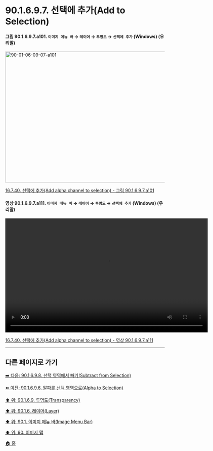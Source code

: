 # 90.1.6.9.7. 선택에 추가(Add to Selection)

<a id="90-01-06-09-07-a101"></a>

#### 그림 90.1.6.9.7.a101. `이미지 메뉴 바` → `레이어` → `투명도` → `선택에 추가` (Windows) (우리말)
<img width="574" height="414" alt="90-01-06-09-07-a101" src="https://github.com/user-attachments/assets/27700daa-fc6c-4313-bb15-0b405bab5872" />

[16.7.40. 선택에 추가(Add alpha channel to selection) - 그림 90.1.6.9.7.a101](./16-07-40-add-alpha-channel-to-selection.md#90-01-06-09-07-a101)

<a id="90-01-06-09-07-a111"></a>

#### 영상 90.1.6.9.7.a111. `이미지 메뉴 바` → `레이어` → `투명도` → `선택에 추가` (Windows) (우리말)
<video controls="controls" width="640" height="360" src="https://github.com/user-attachments/assets/d08a3c6d-65bd-486f-98bd-036176eae9f5"></video>

[16.7.40. 선택에 추가(Add alpha channel to selection) - 영상 90.1.6.9.7.a111](./16-07-40-add-alpha-channel-to-selection.md#90-01-06-09-07-a111)

***

## 다른 페이지로 가기

[➡️ 다음: 90.1.6.9.8. 선택 영역에서 빼기(Subtract from Selection)](./90-01-06-09-08-subtract_from_selection.md)

[⬅️ 이전: 90.1.6.9.6. 알파를 선택 영역으로(Alpha to Selection)](./90-01-06-09-06-alpha_to_selection.md)

[⬆️ 위: 90.1.6.9. 투명도(Transparency)](./90-01-06-09-00-transparency.md)

[⬆️ 위: 90.1.6. 레이어(Layer)](./90-01-06-00-layer.md)

[⬆️ 위: 90.1. 이미지 메뉴 바(Image Menu Bar)](./90-01-00-image-menu-bar.md)

[⬆️ 위: 90. 이미지 맵](./90-00-image-map.md)

[🏠 홈](./00-home.md)
